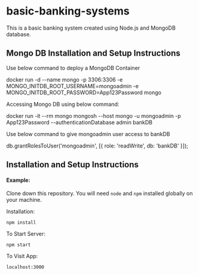 ﻿# basic-banking-systems
This is a basic banking system created using Node.js and MongoDB database.

## Mongo DB Installation and Setup Instructions

Use below command to deploy a MongoDB Container

docker run -d --name mongo -p 3306:3306 -e MONGO_INITDB_ROOT_USERNAME=mongoadmin -e MONGO_INITDB_ROOT_PASSWORD=App123Password mongo
  
Accessing Mongo DB using below command:

docker run -it --rm mongo mongosh --host mongo -u mongoadmin -p App123Password --authenticationDatabase admin bankDB

Use below command to give mongoadmin user access to bankDB

db.grantRolesToUser('mongoadmin', [{ role: 'readWrite', db: 'bankDB' }]);

## Installation and Setup Instructions

#### Example:  

Clone down this repository. You will need `node` and `npm` installed globally on your machine.  

Installation:

`npm install`    

To Start Server:

`npm start`  

To Visit App:

`localhost:3000`  
